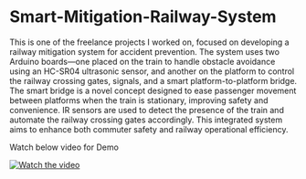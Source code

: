# Smart-Mitigation-Railway-System

This is one of the freelance projects I worked on, focused on developing a railway mitigation system for accident prevention. The system uses two Arduino boards—one placed on the train to handle obstacle avoidance using an HC-SR04 ultrasonic sensor, and another on the platform to control the railway crossing gates, signals, and a smart platform-to-platform bridge. The smart bridge is a novel concept designed to ease passenger movement between platforms when the train is stationary, improving safety and convenience. IR sensors are used to detect the presence of the train and automate the railway crossing gates accordingly. This integrated system aims to enhance both commuter safety and railway operational efficiency.

Watch below video for Demo

[![Watch the video](https://img.youtube.com/vi/NW6MhoAJqUc/maxresdefault.jpg)](https://youtu.be/NW6MhoAJqUc)

